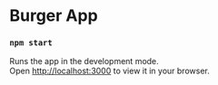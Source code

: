 # Burger App

### `npm start`
Runs the app in the development mode.\
Open [http://localhost:3000](http://localhost:3000) to view it in your browser.
